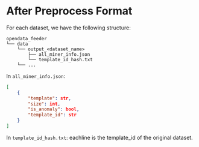 # After Preprocess Format

For each dataset, we have the following structure:

```shell
opendata_feeder
└── data
    └── output_<dataset_name>
        ├── all_miner_info.json
        └── template_id_hash.txt
    └── ...
```

In `all_miner_info.json`:

```json
[
    {
        "template": str,
        "size": int,
        "is_anomaly": bool,
        "template_id": str
    }
]
```

In `template_id_hash.txt`: eachline is the template_id of the original dataset.